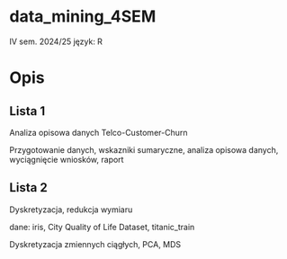 # data_mining_4SEM
IV sem. 2024/25
język: R

# Opis

## Lista 1
Analiza opisowa danych Telco-Customer-Churn

Przygotowanie danych, wskazniki sumaryczne, analiza opisowa danych, wyciągnięcie wniosków, raport

## Lista 2
Dyskretyzacja, redukcja wymiaru

dane: iris, City Quality of Life Dataset, titanic_train

Dyskretyzacja zmiennych ciągłych, PCA, MDS
